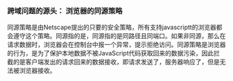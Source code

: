 ### 跨域问题的源头： 浏览器的同源策略

同源策略是由Netscape提出的只要的安全策略，所有支持javascriptt的浏览器都会遵守这个策略。同源指的是，同源指的是同路径且同端口。如果非同源，那么在请求数据时，浏览器会在控制台中报一个异常，提示拒绝访问。同源策略是浏览器的行为，是为了保护本地数据不被JavaScript代码获取回来的数据污染，因此拦截的是客户端发出的请求回来的数据接收，即请求发送了，服务器响应了，但是无法被浏览器接收。



